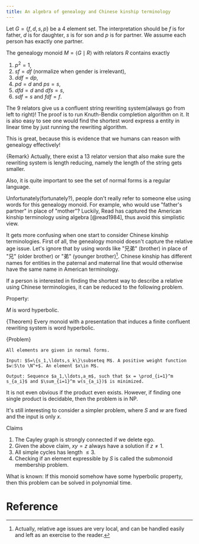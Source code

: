 ```yaml
---
title: An algebra of genealogy and Chinese kinship terminology
---
```


Let $G=\{f,d,s,p\}$ be a 4 element set. The interpretation should be $f$ is for father, $d$ is for daughter, $s$ is for son and $p$ is for partner. We assume each person has exactly one partner.

The genealogy monoid $M =\langle G \mid R \rangle$ with relators $R$ contains exactly

1. $p^2=1$,
2. $sf=df$ (normalize when gender is irrelevant), 
3. $ddf=dp$,
4. $pd=d$ and $ps=s$,
5. $dfd=d$ and $dfs=s$,
6. $sdf=s$ and $fdf=f$.

The $9$ relators give us a confluent string rewriting system(always go from left to right)! The proof is to run Knuth-Bendix completion algorithm on it. It is also easy to see one would find the shortest word express a entity in linear time by just running the rewriting algorithm.

This is great, because this is evidence that we humans can reason with genealogy effectively! 

{Remark}
    Actually, there exist a $13$ relator version that also make sure the rewriting system is length reducing, namely the length of the string gets smaller.

Also, it is quite important to see the set of normal forms is a regular language. 

Unfortunately(fortunately?), people don't really refer to someone else using words for this genealogy monoid. For example, who would use "father's partner" in place of "mother"? Luckily, Read has captured the American kinship terminology using algebra [@read1984], thus avoid this simplistic view.

It gets more confusing when one start to consider Chinese kinship terminologies. First of all, the genealogy monoid doesn't capture the relative age issue. Let's ignore that by using words like "兄弟" (brother) in place of "兄" (older brother) or "弟" (younger brother)[^1]. Chinese kinship has different names for entities in the paternal and maternal line that would otherwise have the same name in American terminology.

[^1]: Actually, relative age issues are very local, and can be handled easily and left as an exercise to the reader. 

If a person is interested in finding the shortest way to describe a relative using Chinese terminologies, it can be reduced to the following problem.

Property:

$M$ is word hyperbolic.

{Theorem}
    Every monoid with a presentation that induces a finite confluent rewriting system is word hyperbolic.

{Problem}
    
    All elements are given in normal forms.

    Input: $S=\{s_1,\ldots,s_k\}\subseteq M$. A positive weight function $w:S\to \N^+$. An element $x\in M$.

    Output: Sequence $a_1,\ldots,a_m$, such that $x = \prod_{i=1}^m s_{a_i}$ and $\sum_{i=1}^m w(s_{a_i})$ is minimized.

It is not even obvious if the product even exists. However, if finding one single product is decidable, then the problem is in NP. 

It's still interesting to consider a simpler problem, where $S$ and $w$ are fixed and the input is only $x$.

Claims

1. The Cayley graph is strongly connected if we delete ego.
2. Given the above claim, $xy=z$ always have a solution if $z\neq 1$.
3. All simple cycles has length $\leq 3$.
4. Checking if an element expressible by $S$ is called the submonoid membership problem.

What is known: If this monoid somehow have some hyperbolic property, then this problem can be solved in polynomial time. 

# Reference